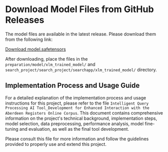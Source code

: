 # Download Model Files from GitHub Releases

The model files are available in the latest release. Please download them from the following link:

[Download model.safetensors](https://github.com/lolalic/ARO-Intelligent/releases/tag/safetensors)

After downloading, place the files in the `preparation/model/xlm_trained_model/` and `search_project/search_project/searchapp/xlm_trained_model/` directory.


## Implementation Process and Usage Guide

For a detailed explanation of the implementation process and usage instructions for this project, please refer to the file `Intelligent Query Processing AI Tool_Development for Enhanced Interaction with the Aberdeen Registers Online Corpus`. This document contains comprehensive information on the project's technical background, implementation steps, model selection, data preprocessing, performance analysis, model fine-tuning and evaluation, as well as the final tool development.

Please consult this file for more information and follow the guidelines provided to properly use and extend this project.
